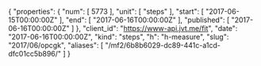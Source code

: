 {
  "properties": {
    "num": [
      5773
    ],
    "unit": [
      "steps"
    ],
    "start": [
      "2017-06-15T00:00:00Z"
    ],
    "end": [
      "2017-06-16T00:00:00Z"
    ],
    "published": [
      "2017-06-16T00:00:00Z"
    ]
  },
  "client_id": "https://www-api.jvt.me/fit",
  "date": "2017-06-16T00:00:00Z",
  "kind": "steps",
  "h": "h-measure",
  "slug": "2017/06/opcgk",
  "aliases": [
    "/mf2/6b8b6029-dc89-441c-a1cd-dfc01cc5b896/"
  ]
}
